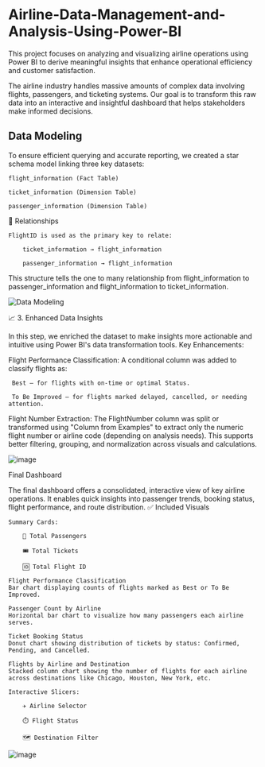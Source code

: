 # Airline-Data-Management-and-Analysis-Using-Power-BI

This project focuses on analyzing and visualizing airline operations using Power BI to derive meaningful insights that enhance operational efficiency and customer satisfaction.

The airline industry handles massive amounts of complex data involving flights, passengers, and ticketing systems. Our goal is to transform this raw data into an interactive and insightful dashboard that helps stakeholders make informed decisions.

## Data Modeling

To ensure efficient querying and accurate reporting, we created a star schema model linking three key datasets:

    flight_information (Fact Table)

    ticket_information (Dimension Table)

    passenger_information (Dimension Table)

🔗 Relationships

    FlightID is used as the primary key to relate:

        ticket_information → flight_information

        passenger_information → flight_information

This structure tells the one to many relationship from flight_information to passenger_information and flight_information to ticket_information.

![Data Modeling](https://github.com/user-attachments/assets/60d2ca43-61c1-4a1b-a8ef-120cdee40a4b)

📈 3. Enhanced Data Insights

In this step, we enriched the dataset to make insights more actionable and intuitive using Power BI's data transformation tools.
Key Enhancements:

Flight Performance Classification:
    A conditional column was added to classify flights as:

     Best – for flights with on-time or optimal Status.

     To Be Improved – for flights marked delayed, cancelled, or needing attention.

Flight Number Extraction:
    The FlightNumber column was split or transformed using "Column from Examples" to extract only the numeric flight number or airline code (depending on analysis needs).
    This supports better filtering, grouping, and normalization across visuals and calculations.
    
![image](https://github.com/user-attachments/assets/5a4ff3eb-d029-4304-a938-ddd5b8083837)

Final Dashboard

The final dashboard offers a consolidated, interactive view of key airline operations. It enables quick insights into passenger trends, booking status, flight performance, and route distribution.
✅ Included Visuals

    Summary Cards:

        🔢 Total Passengers

        🎟️ Total Tickets

        🆔 Total Flight ID

    Flight Performance Classification
    Bar chart displaying counts of flights marked as Best or To Be Improved.

    Passenger Count by Airline
    Horizontal bar chart to visualize how many passengers each airline serves.

    Ticket Booking Status
    Donut chart showing distribution of tickets by status: Confirmed, Pending, and Cancelled.

    Flights by Airline and Destination
    Stacked column chart showing the number of flights for each airline across destinations like Chicago, Houston, New York, etc.

    Interactive Slicers:

        ✈️ Airline Selector

        ⏱️ Flight Status

        🗺️ Destination Filter

![image](https://github.com/user-attachments/assets/0c3d450d-cfb8-45d0-89d7-ae9d8a1fe127)

